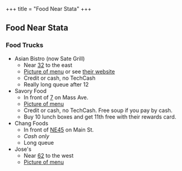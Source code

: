 +++
title = "Food Near Stata"
+++

## Food Near Stata

### Food Trucks

- Asian Bistro (now Sate Grill)
    - Near [32](https://whereis.mit.edu/?go=32) to the east
    - [Picture of menu](./asian-bistro-menu.png) or see [their website](http://sategrill.com/menu/)
    - Credit or cash, no TechCash
    - Really long queue after 12
- Savory Food
    - In front of [7](https://whereis.mit.edu/?go=7) on Mass Ave.
    - [Picture of menu](./savory-menu.jpg)
    - Credit or cash, no TechCash. Free soup if you pay by cash.
    - Buy 10 lunch boxes and get 11th free with their rewards card.
- Chang Foods
    - In front of [NE45](https://whereis.mit.edu/?go=NE45) on Main St.
    - _Cash only_
    - Long queue
- Jose's
    - Near [62](https://whereis.mit.edu/?go=62) to the west
    - [Picture of menu](./jose-menu.jpg)


